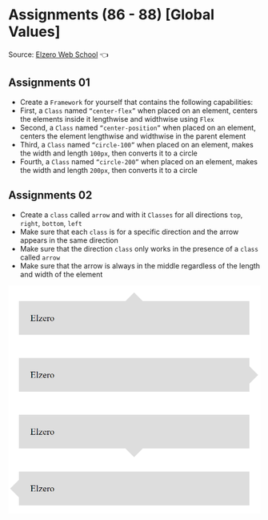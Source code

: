 # Assignments (86 - 88) [Global Values]

Source: [Elzero Web School](https://elzero.org/css-assignments-lesson-from-86-to-88/) :point_left:

## Assignments 01

- Create a `Framework` for yourself that contains the following capabilities:
- First, a `Class` named `“center-flex”` when placed on an element, centers the elements inside it lengthwise and widthwise using `Flex`
- Second, a `Class` named `“center-position”` when placed on an element, centers the element lengthwise and widthwise in the parent element
- Third, a `Class` named `“circle-100”` when placed on an element, makes the width and length `100px`, then converts it to a circle
- Fourth, a `Class` named `“circle-200”` when placed on an element, makes the width and length `200px`, then converts it to a circle

## Assignments 02

- Create a `class` called `arrow` and with it `Classes` for all directions `top`, `right`, `bottom`, `left`
- Make sure that each `class` is for a specific direction and the arrow appears in the same direction
- Make sure that the direction `class` only works in the presence of a `class` called `arrow`
- Make sure that the arrow is always in the middle regardless of the length and width of the element

![Assignments 02](/86-88/Image/css-assignments-lessons-86-88-1.png)
